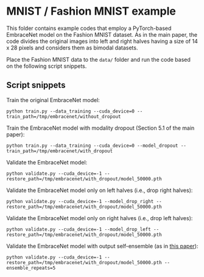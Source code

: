 # MNIST / Fashion MNIST example

This folder contains example codes that employ a PyTorch-based EmbraceNet model on the Fashion MNIST dataset.
As in the main paper, the code divides the original images into left and right halves having a size of 14 x 28 pixels and considers them as bimodal datasets.

Place the Fashion MNIST data to the ```data/``` folder and run the code based on the following script snippets.


## Script snippets

Train the original EmbraceNet model:
```shell
python train.py --data_training --cuda_device=0 --train_path=/tmp/embracenet/without_dropout
```

Train the EmbraceNet model with modality dropout (Section 5.1 of the main paper):
```shell
python train.py --data_training --cuda_device=0 --model_dropout --train_path=/tmp/embracenet/with_dropout
```

Validate the EmbraceNet model:
```shell
python validate.py --cuda_device=-1 --restore_path=/tmp/embracenet/with_dropout/model_50000.pth
```

Validate the EmbraceNet model only on left halves (i.e., drop right halves):
```shell
python validate.py --cuda_device=-1 --model_drop_right --restore_path=/tmp/embracenet/with_dropout/model_50000.pth
```

Validate the EmbraceNet model only on right halves (i.e., drop left halves):
```shell
python validate.py --cuda_device=-1 --model_drop_left --restore_path=/tmp/embracenet/with_dropout/model_50000.pth
```

Validate the EmbraceNet model with output self-ensemble (as in [this paper](https://arxiv.org/abs/2004.13918)):
```shell
python validate.py --cuda_device=-1 --restore_path=/tmp/embracenet/with_dropout/model_50000.pth --ensemble_repeats=5
```
